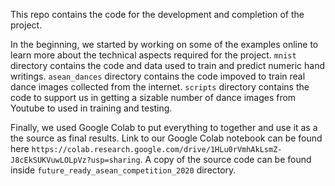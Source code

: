 This repo contains the code for the development and completion of the project.

In the beginning, we started by working on some of the examples online to learn more about the technical aspects required for the project.
`mnist` directory contains the code and data used to train and predict numeric hand writings.
`asean_dances` directory contains the code impoved to train real dance images collected from the internet.
`scripts` directory contains the code to support us in getting a sizable number of dance images from Youtube to used in training and testing.

Finally, we used Google Colab to put everything to together and use it as a the source as final results. Link to our Google Colab notebook can be found here `https://colab.research.google.com/drive/1HLu0rVmhAkLsmZ-J8cEkSUKVuwLOLpVz?usp=sharing`. A copy of the source code can be found inside `future_ready_asean_competition_2020` directory.

